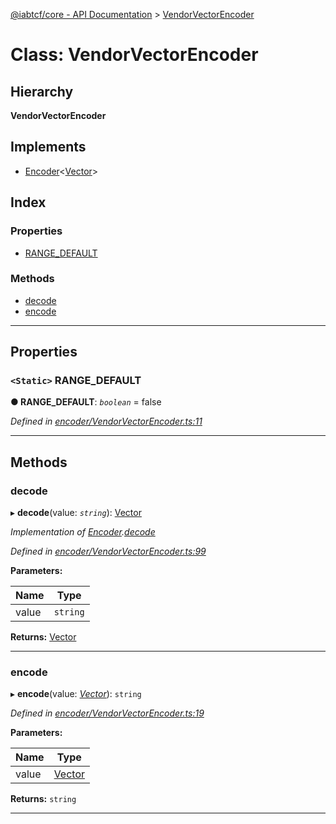 [@iabtcf/core - API Documentation](../README.md) > [VendorVectorEncoder](../classes/vendorvectorencoder.md)

# Class: VendorVectorEncoder

## Hierarchy

**VendorVectorEncoder**

## Implements

* [Encoder](../interfaces/encoder.md)<[Vector](vector.md)>

## Index

### Properties

* [RANGE_DEFAULT](vendorvectorencoder.md#range_default)

### Methods

* [decode](vendorvectorencoder.md#decode)
* [encode](vendorvectorencoder.md#encode)

---

## Properties

<a id="range_default"></a>

### `<Static>` RANGE_DEFAULT

**● RANGE_DEFAULT**: *`boolean`* = false

*Defined in [encoder/VendorVectorEncoder.ts:11](https://github.com/chrispaterson/iabtcf-es/blob/ffdba84/modules/core/src/encoder/VendorVectorEncoder.ts#L11)*

___

## Methods

<a id="decode"></a>

###  decode

▸ **decode**(value: *`string`*): [Vector](vector.md)

*Implementation of [Encoder](../interfaces/encoder.md).[decode](../interfaces/encoder.md#decode)*

*Defined in [encoder/VendorVectorEncoder.ts:99](https://github.com/chrispaterson/iabtcf-es/blob/ffdba84/modules/core/src/encoder/VendorVectorEncoder.ts#L99)*

**Parameters:**

| Name | Type |
| ------ | ------ |
| value | `string` |

**Returns:** [Vector](vector.md)

___
<a id="encode"></a>

###  encode

▸ **encode**(value: *[Vector](vector.md)*): `string`

*Defined in [encoder/VendorVectorEncoder.ts:19](https://github.com/chrispaterson/iabtcf-es/blob/ffdba84/modules/core/src/encoder/VendorVectorEncoder.ts#L19)*

**Parameters:**

| Name | Type |
| ------ | ------ |
| value | [Vector](vector.md) |

**Returns:** `string`

___

